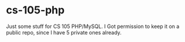 cs-105-php
==========

Just some stuff for CS 105 PHP/MySQL.
I Got permission to keep it on a public repo, since I have 5 private ones already.